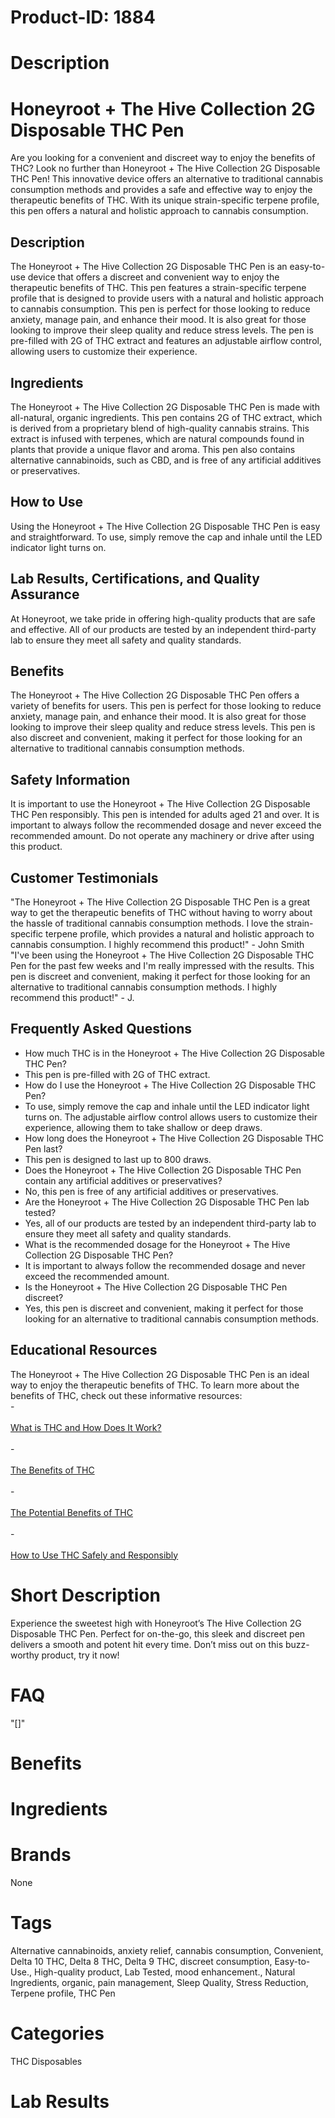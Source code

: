 # Product-ID: 1884

# Description

<h1>Honeyroot + The Hive Collection 2G Disposable THC Pen</h1>
<p>Are you looking for a convenient and discreet way to enjoy the benefits of THC? Look no further than Honeyroot + The Hive Collection 2G Disposable THC Pen! This innovative device offers an alternative to traditional cannabis consumption methods and provides a safe and effective way to enjoy the therapeutic benefits of THC. With its unique strain-specific terpene profile, this pen offers a natural and holistic approach to cannabis consumption.</p>
<h2>Description</h2>
<p>The Honeyroot + The Hive Collection 2G Disposable THC Pen is an easy-to-use device that offers a discreet and convenient way to enjoy the therapeutic benefits of THC. This pen features a strain-specific terpene profile that is designed to provide users with a natural and holistic approach to cannabis consumption. This pen is perfect for those looking to reduce anxiety, manage pain, and enhance their mood. It is also great for those looking to improve their sleep quality and reduce stress levels. The pen is pre-filled with 2G of THC extract and features an adjustable airflow control, allowing users to customize their experience.</p>
<h2>Ingredients</h2>
<p>The Honeyroot + The Hive Collection 2G Disposable THC Pen is made with all-natural, organic ingredients. This pen contains 2G of THC extract, which is derived from a proprietary blend of high-quality cannabis strains. This extract is infused with terpenes, which are natural compounds found in plants that provide a unique flavor and aroma. This pen also contains alternative cannabinoids, such as CBD, and is free of any artificial additives or preservatives.</p>
<h2>How to Use</h2>
<p>Using the Honeyroot + The Hive Collection 2G Disposable THC Pen is easy and straightforward. To use, simply remove the cap and inhale until the LED indicator light turns on.</p>
<h2>Lab Results, Certifications, and Quality Assurance</h2>
<p>At Honeyroot, we take pride in offering high-quality products that are safe and effective. All of our products are tested by an independent third-party lab to ensure they meet all safety and quality standards.</p>
<h2>Benefits</h2>
<p>The Honeyroot + The Hive Collection 2G Disposable THC Pen offers a variety of benefits for users. This pen is perfect for those looking to reduce anxiety, manage pain, and enhance their mood. It is also great for those looking to improve their sleep quality and reduce stress levels. This pen is also discreet and convenient, making it perfect for those looking for an alternative to traditional cannabis consumption methods.</p>
<h2>Safety Information</h2>
<p>It is important to use the Honeyroot + The Hive Collection 2G Disposable THC Pen responsibly. This pen is intended for adults aged 21 and over. It is important to always follow the recommended dosage and never exceed the recommended amount. Do not operate any machinery or drive after using this product.</p>
<h2>Customer Testimonials</h2>
<p>"The Honeyroot + The Hive Collection 2G Disposable THC Pen is a great way to get the therapeutic benefits of THC without having to worry about the hassle of traditional cannabis consumption methods. I love the strain-specific terpene profile, which provides a natural and holistic approach to cannabis consumption. I highly recommend this product!" - John Smith<br />
"I've been using the Honeyroot + The Hive Collection 2G Disposable THC Pen for the past few weeks and I'm really impressed with the results. This pen is discreet and convenient, making it perfect for those looking for an alternative to traditional cannabis consumption methods. I highly recommend this product!" - J.</p>
<h2>Frequently Asked Questions</h2>
<ul>
<li>How much THC is in the Honeyroot + The Hive Collection 2G Disposable THC Pen?</li>
<li>This pen is pre-filled with 2G of THC extract.</li>
<li>How do I use the Honeyroot + The Hive Collection 2G Disposable THC Pen?</li>
<li>To use, simply remove the cap and inhale until the LED indicator light turns on. The adjustable airflow control allows users to customize their experience, allowing them to take shallow or deep draws.</li>
<li>How long does the Honeyroot + The Hive Collection 2G Disposable THC Pen last?</li>
<li>This pen is designed to last up to 800 draws.</li>
<li>Does the Honeyroot + The Hive Collection 2G Disposable THC Pen contain any artificial additives or preservatives?</li>
<li>No, this pen is free of any artificial additives or preservatives.</li>
<li>Are the Honeyroot + The Hive Collection 2G Disposable THC Pen lab tested?</li>
<li>Yes, all of our products are tested by an independent third-party lab to ensure they meet all safety and quality standards.</li>
<li>What is the recommended dosage for the Honeyroot + The Hive Collection 2G Disposable THC Pen?</li>
<li>It is important to always follow the recommended dosage and never exceed the recommended amount.</li>
<li>Is the Honeyroot + The Hive Collection 2G Disposable THC Pen discreet?</li>
<li>Yes, this pen is discreet and convenient, making it perfect for those looking for an alternative to traditional cannabis consumption methods.</li>
</ul>
<h2>Educational Resources</h2>
<p>The Honeyroot + The Hive Collection 2G Disposable THC Pen is an ideal way to enjoy the therapeutic benefits of THC. To learn more about the benefits of THC, check out these informative resources:<br />
-<br />
<a href="https://www.leafly.com/news/cannabis-101/what-is-thc"><br />
What is THC and How Does It Work?<br />
</a><br />
-<br />
<a href="https://www.leafly.com/news/cannabis-101/what-are-the-benefits-of-thc"><br />
The Benefits of THC<br />
</a><br />
-<br />
<a href="https://www.healthline.com/health/benefits-of-thc"><br />
The Potential Benefits of THC<br />
</a><br />
-<br />
<a href="https://www.leafly.com/news/cannabis-101/how-to-use-thc-safely-and-responsibly"><br />
How to Use THC Safely and Responsibly<br />
</a></p>


# Short Description

<p>Experience the sweetest high with Honeyroot&#8217;s The Hive Collection 2G Disposable THC Pen. Perfect for on-the-go, this sleek and discreet pen delivers a smooth and potent hit every time. Don&#8217;t miss out on this buzz-worthy product, try it now!</p>


# FAQ
"[]"

# Benefits



# Ingredients



# Brands

None

# Tags

Alternative cannabinoids, anxiety relief, cannabis consumption, Convenient, Delta 10 THC, Delta 8 THC, Delta 9 THC, discreet consumption, Easy-to-Use., High-quality product, Lab Tested, mood enhancement., Natural Ingredients, organic, pain management, Sleep Quality, Stress Reduction, Terpene profile, THC Pen

# Categories

THC Disposables

# Lab Results
